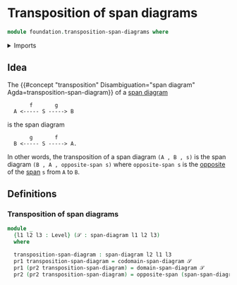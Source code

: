 # Transposition of span diagrams

```agda
module foundation.transposition-span-diagrams where
```

<details><summary>Imports</summary>

```agda
open import foundation.dependent-pair-types
open import foundation.opposite-spans
open import foundation.span-diagrams
open import foundation.spans
open import foundation.universe-levels
```

</details>

## Idea

The
{{#concept "transposition" Disambiguation="span diagram" Agda=transposition-span-diagram}}
of a [span diagram](foundation.span-diagrams.md)

```text
       f       g
  A <----- S -----> B
```

is the span diagram

```text
       g       f
  B <----- S -----> A.
```

In other words, the transposition of a span diagram `(A , B , s)` is the span
diagram `(B , A , opposite-span s)` where `opposite-span s` is the
[opposite](foundation.opposite-spans.md) of the [span](foundation.spans.md) `s`
from `A` to `B`.

## Definitions

### Transposition of span diagrams

```agda
module _
  {l1 l2 l3 : Level} (𝒮 : span-diagram l1 l2 l3)
  where

  transposition-span-diagram : span-diagram l2 l1 l3
  pr1 transposition-span-diagram = codomain-span-diagram 𝒮
  pr1 (pr2 transposition-span-diagram) = domain-span-diagram 𝒮
  pr2 (pr2 transposition-span-diagram) = opposite-span (span-span-diagram 𝒮)
```
